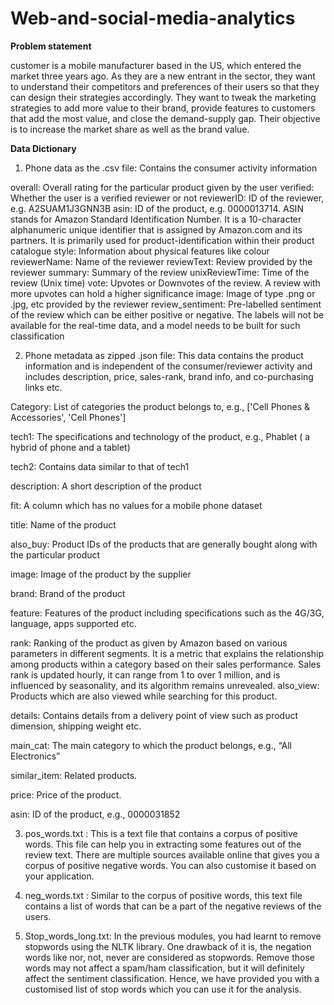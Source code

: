 # Web-and-social-media-analytics

**Problem statement**

customer is a mobile manufacturer based in the US, which entered the market three years ago. As they are a new entrant in the sector, they want to understand their competitors and preferences of their users so that they can design their strategies accordingly. They want to tweak the marketing strategies to add more value to their brand, provide features to customers that add the most value, and close the demand-supply gap. Their objective is to increase the market share as well as the brand value.

**Data Dictionary**

1. Phone data as the .csv file: Contains the consumer activity information 

overall:  Overall rating for the particular product given by the user
verified: Whether the user is a verified reviewer or not
reviewerID: ID of the reviewer, e.g. A2SUAM1J3GNN3B
asin:  ID of the product, e.g. 0000013714. ASIN stands for Amazon Standard Identification Number. It is a 10-character alphanumeric unique identifier that is assigned by Amazon.com and its partners. It is primarily used for product-identification within their product catalogue
style: Information about physical features like colour
reviewerName: Name of the reviewer
reviewText: Review provided by the reviewer
summary: Summary of the review
unixReviewTime: Time of the review (Unix time)
vote: Upvotes or Downvotes of the review. A review with more upvotes can hold a higher significance
image: Image of type .png or .jpg, etc provided by the reviewer
review_sentiment: Pre-labelled sentiment of the review which can be either positive or negative. The labels will not be available for the real-time data, and a model needs to be built for such classification
 

2. Phone metadata as zipped .json file: This data contains the product information and is independent of the consumer/reviewer activity and includes description, price, sales-rank, brand info, and co-purchasing links etc.

Category:  List of categories the product belongs to, e.g., ['Cell Phones & Accessories', 'Cell Phones']

tech1:  The specifications and technology of the product, e.g., Phablet ( a hybrid of phone and a tablet)

tech2:  Contains data similar to that of tech1

description: A short description of the product

fit: A column which has no values for a mobile phone dataset 

title: Name of the product

also_buy: Product IDs of the products that are generally bought along with the particular product

image: Image of the product by the supplier

brand: Brand of the product

feature: Features of the product including specifications such as the 4G/3G, language, apps supported etc.

rank: Ranking of the product as given by Amazon based on various parameters in different segments. It is a metric that explains the relationship among products within a category based on their sales performance. Sales rank is updated hourly, it can range from 1 to over 1 million, and is influenced by seasonality, and its algorithm remains unrevealed.
also_view: Products which are also viewed while searching for this product.

details: Contains details from a delivery point of view such as product dimension, shipping weight etc.

main_cat: The main category to which the product belongs, e.g., “All Electronics”

similar_item: Related products.

price: Price of the product.

asin: ID of the product, e.g., 0000031852
 

3. pos_words.txt : This is a text file that contains a corpus of positive words. This file can help you in extracting some features out of the review text. There are multiple sources available online that gives you a corpus of positive negative words. You can also customise it based on your application.

 

4.  neg_words.txt : Similar to the corpus of positive words, this text file contains a list of words that can be a part of the negative reviews of the users.

 

5. Stop_words_long.txt: In the previous modules, you had learnt to remove stopwords using the NLTK library. One drawback of it is, the negation words like nor, not, never are considered as stopwords. Remove those words may not affect a spam/ham classification, but it will definitely affect the sentiment classification. Hence, we have provided you with a customised list of stop words which you can use it for the analysis.
